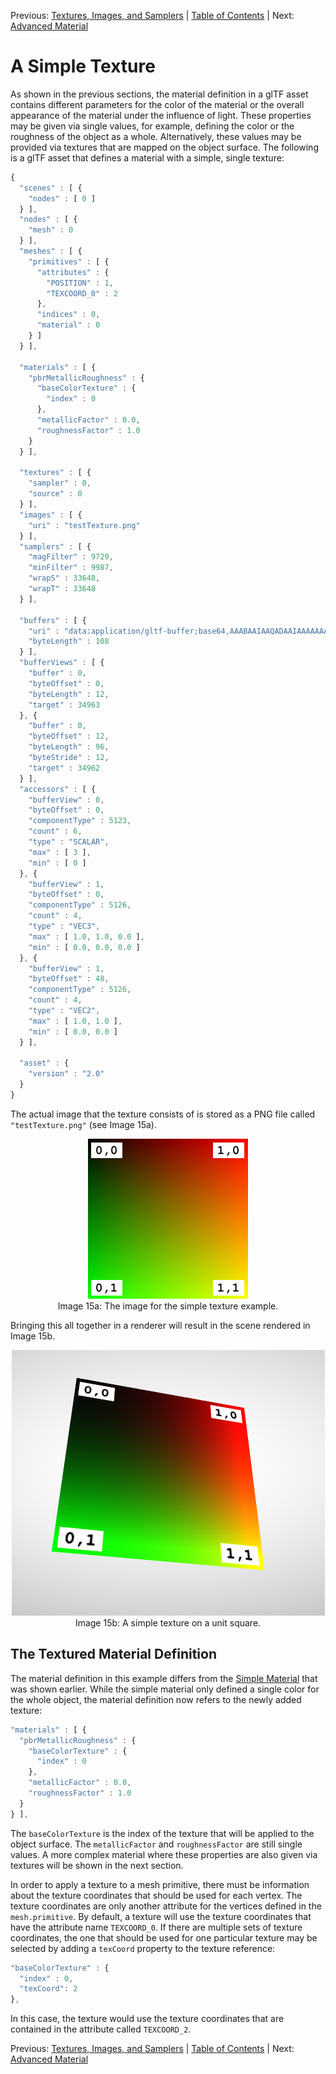 Previous: [Textures, Images, and Samplers](gltfTutorial_012_TexturesImagesSamplers.md) | [Table of Contents](README.md) | Next: [Advanced Material](gltfTutorial_014_AdvancedMaterial.md)

# A Simple Texture

As shown in the previous sections, the material definition in a glTF asset contains different parameters for the color of the material or the overall appearance of the material under the influence of light. These properties may be given via single values, for example, defining the color or the roughness of the object as a whole. Alternatively, these values may be provided via textures that are mapped on the object surface. The following is a glTF asset that defines a material with a simple, single texture:

```javascript
{
  "scenes" : [ {
    "nodes" : [ 0 ]
  } ],
  "nodes" : [ {
    "mesh" : 0
  } ],
  "meshes" : [ {
    "primitives" : [ {
      "attributes" : {
        "POSITION" : 1,
        "TEXCOORD_0" : 2
      },
      "indices" : 0,
      "material" : 0
    } ]
  } ],

  "materials" : [ {
    "pbrMetallicRoughness" : {
      "baseColorTexture" : {
        "index" : 0
      },
      "metallicFactor" : 0.0,
      "roughnessFactor" : 1.0
    }
  } ],

  "textures" : [ {
    "sampler" : 0,
    "source" : 0
  } ],
  "images" : [ {
    "uri" : "testTexture.png"
  } ],
  "samplers" : [ {
    "magFilter" : 9729,
    "minFilter" : 9987,
    "wrapS" : 33648,
    "wrapT" : 33648
  } ],

  "buffers" : [ {
    "uri" : "data:application/gltf-buffer;base64,AAABAAIAAQADAAIAAAAAAAAAAAAAAAAAAACAPwAAAAAAAAAAAAAAAAAAgD8AAAAAAACAPwAAgD8AAAAAAAAAAAAAgD8AAAAAAACAPwAAgD8AAAAAAAAAAAAAAAAAAAAAAACAPwAAAAAAAAAA",
    "byteLength" : 108
  } ],
  "bufferViews" : [ {
    "buffer" : 0,
    "byteOffset" : 0,
    "byteLength" : 12,
    "target" : 34963
  }, {
    "buffer" : 0,
    "byteOffset" : 12,
    "byteLength" : 96,
    "byteStride" : 12,
    "target" : 34962
  } ],
  "accessors" : [ {
    "bufferView" : 0,
    "byteOffset" : 0,
    "componentType" : 5123,
    "count" : 6,
    "type" : "SCALAR",
    "max" : [ 3 ],
    "min" : [ 0 ]
  }, {
    "bufferView" : 1,
    "byteOffset" : 0,
    "componentType" : 5126,
    "count" : 4,
    "type" : "VEC3",
    "max" : [ 1.0, 1.0, 0.0 ],
    "min" : [ 0.0, 0.0, 0.0 ]
  }, {
    "bufferView" : 1,
    "byteOffset" : 48,
    "componentType" : 5126,
    "count" : 4,
    "type" : "VEC2",
    "max" : [ 1.0, 1.0 ],
    "min" : [ 0.0, 0.0 ]
  } ],

  "asset" : {
    "version" : "2.0"
  }
}
```

The actual image that the texture consists of is stored as a PNG file called `"testTexture.png"` (see Image 15a).

<p align="center">
<img src="images/testTexture.png" /><br>
<a name="testTexture-png"></a>Image 15a: The image for the simple texture example.
</p>

Bringing this all together in a renderer will result in the scene rendered in Image 15b.

<p align="center">
<img src="images/simpleTexture.png" /><br>
<a name="simpleTexture-png"></a>Image 15b: A simple texture on a unit square.
</p>


## The Textured Material Definition

The material definition in this example differs from the [Simple Material](gltfTutorial_011_SimpleMaterial.md) that was shown earlier. While the simple material only defined a single color for the whole object, the material definition now refers to the newly added texture:

```javascript
"materials" : [ {
  "pbrMetallicRoughness" : {
    "baseColorTexture" : {
      "index" : 0
    },
    "metallicFactor" : 0.0,
    "roughnessFactor" : 1.0
  }
} ],
```

The `baseColorTexture` is the index of the texture that will be applied to the object surface. The `metallicFactor` and `roughnessFactor` are still single values. A more complex material where these properties are also given via textures will be shown in the next section.

In order to apply a texture to a mesh primitive, there must be information about the texture coordinates that should be used for each vertex. The texture coordinates are only another attribute for the vertices defined in the `mesh.primitive`. By default, a texture will use the texture coordinates that have the attribute name `TEXCOORD_0`. If there are multiple sets of texture coordinates, the one that should be used for one particular texture may be selected by adding a `texCoord` property to the texture reference:

```javascript
"baseColorTexture" : {
  "index" : 0,
  "texCoord": 2  
},
```
In this case, the texture would use the texture coordinates that are contained in the attribute called `TEXCOORD_2`.


Previous: [Textures, Images, and Samplers](gltfTutorial_012_TexturesImagesSamplers.md) | [Table of Contents](README.md) | Next: [Advanced Material](gltfTutorial_014_AdvancedMaterial.md)

